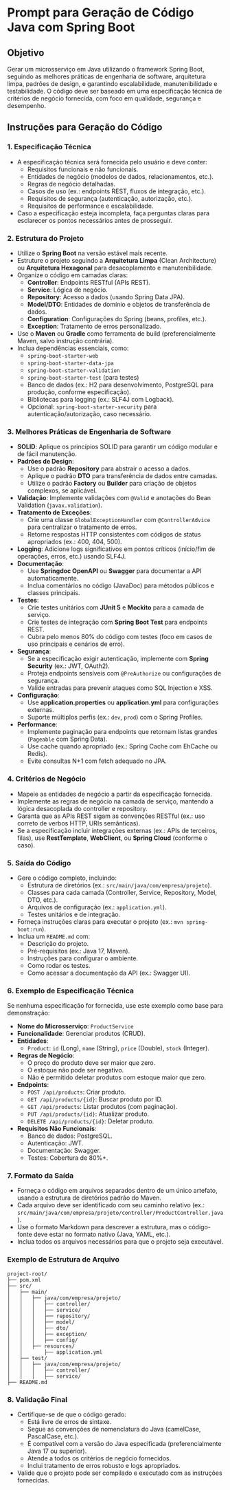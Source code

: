 # Prompt para Geração de Código Java com Spring Boot

## Objetivo
Gerar um microsserviço em Java utilizando o framework Spring Boot, seguindo as melhores práticas de engenharia de software, arquitetura limpa, padrões de design, e garantindo escalabilidade, manutenibilidade e testabilidade. O código deve ser baseado em uma especificação técnica de critérios de negócio fornecida, com foco em qualidade, segurança e desempenho.

## Instruções para Geração do Código

### 1. **Especificação Técnica**
- A especificação técnica será fornecida pelo usuário e deve conter:
  - Requisitos funcionais e não funcionais.
  - Entidades de negócio (modelos de dados, relacionamentos, etc.).
  - Regras de negócio detalhadas.
  - Casos de uso (ex.: endpoints REST, fluxos de integração, etc.).
  - Requisitos de segurança (autenticação, autorização, etc.).
  - Requisitos de performance e escalabilidade.
- Caso a especificação esteja incompleta, faça perguntas claras para esclarecer os pontos necessários antes de prosseguir.

### 2. **Estrutura do Projeto**
- Utilize o **Spring Boot** na versão estável mais recente.
- Estruture o projeto seguindo a **Arquitetura Limpa** (Clean Architecture) ou **Arquitetura Hexagonal** para desacoplamento e manutenibilidade.
- Organize o código em camadas claras:
  - **Controller**: Endpoints RESTful (APIs REST).
  - **Service**: Lógica de negócio.
  - **Repository**: Acesso a dados (usando Spring Data JPA).
  - **Model/DTO**: Entidades de domínio e objetos de transferência de dados.
  - **Configuration**: Configurações do Spring (beans, profiles, etc.).
  - **Exception**: Tratamento de erros personalizado.
- Use o **Maven** ou **Gradle** como ferramenta de build (preferencialmente Maven, salvo instrução contrária).
- Inclua dependências essenciais, como:
  - `spring-boot-starter-web`
  - `spring-boot-starter-data-jpa`
  - `spring-boot-starter-validation`
  - `spring-boot-starter-test` (para testes)
  - Banco de dados (ex.: H2 para desenvolvimento, PostgreSQL para produção, conforme especificação).
  - Bibliotecas para logging (ex.: SLF4J com Logback).
  - Opcional: `spring-boot-starter-security` para autenticação/autorização, caso necessário.

### 3. **Melhores Práticas de Engenharia de Software**
- **SOLID**: Aplique os princípios SOLID para garantir um código modular e de fácil manutenção.
- **Padrões de Design**:
  - Use o padrão **Repository** para abstrair o acesso a dados.
  - Aplique o padrão **DTO** para transferência de dados entre camadas.
  - Utilize o padrão **Factory** ou **Builder** para criação de objetos complexos, se aplicável.
- **Validação**: Implemente validações com `@Valid` e anotações do Bean Validation (`javax.validation`).
- **Tratamento de Exceções**:
  - Crie uma classe `GlobalExceptionHandler` com `@ControllerAdvice` para centralizar o tratamento de erros.
  - Retorne respostas HTTP consistentes com códigos de status apropriados (ex.: 400, 404, 500).
- **Logging**: Adicione logs significativos em pontos críticos (início/fim de operações, erros, etc.) usando SLF4J.
- **Documentação**:
  - Use **Springdoc OpenAPI** ou **Swagger** para documentar a API automaticamente.
  - Inclua comentários no código (JavaDoc) para métodos públicos e classes principais.
- **Testes**:
  - Crie testes unitários com **JUnit 5** e **Mockito** para a camada de serviço.
  - Crie testes de integração com **Spring Boot Test** para endpoints REST.
  - Cubra pelo menos 80% do código com testes (foco em casos de uso principais e cenários de erro).
- **Segurança**:
  - Se a especificação exigir autenticação, implemente com **Spring Security** (ex.: JWT, OAuth2).
  - Proteja endpoints sensíveis com `@PreAuthorize` ou configurações de segurança.
  - Valide entradas para prevenir ataques como SQL Injection e XSS.
- **Configuração**:
  - Use **application.properties** ou **application.yml** para configurações externas.
  - Suporte múltiplos perfis (ex.: `dev`, `prod`) com o Spring Profiles.
- **Performance**:
  - Implemente paginação para endpoints que retornam listas grandes (`Pageable` com Spring Data).
  - Use cache quando apropriado (ex.: Spring Cache com EhCache ou Redis).
  - Evite consultas N+1 com fetch adequado no JPA.

### 4. **Critérios de Negócio**
- Mapeie as entidades de negócio a partir da especificação fornecida.
- Implemente as regras de negócio na camada de serviço, mantendo a lógica desacoplada do controller e repository.
- Garanta que as APIs REST sigam as convenções RESTful (ex.: uso correto de verbos HTTP, URIs semânticas).
- Se a especificação incluir integrações externas (ex.: APIs de terceiros, filas), use **RestTemplate**, **WebClient**, ou **Spring Cloud** (conforme o caso).

### 5. **Saída do Código**
- Gere o código completo, incluindo:
  - Estrutura de diretórios (ex.: `src/main/java/com/empresa/projeto`).
  - Classes para cada camada (Controller, Service, Repository, Model, DTO, etc.).
  - Arquivos de configuração (ex.: `application.yml`).
  - Testes unitários e de integração.
- Forneça instruções claras para executar o projeto (ex.: `mvn spring-boot:run`).
- Inclua um `README.md` com:
  - Descrição do projeto.
  - Pré-requisitos (ex.: Java 17, Maven).
  - Instruções para configurar o ambiente.
  - Como rodar os testes.
  - Como acessar a documentação da API (ex.: Swagger UI).

### 6. **Exemplo de Especificação Técnica**
Se nenhuma especificação for fornecida, use este exemplo como base para demonstração:
- **Nome do Microsserviço**: `ProductService`
- **Funcionalidade**: Gerenciar produtos (CRUD).
- **Entidades**:
  - `Product`: `id` (Long), `name` (String), `price` (Double), `stock` (Integer).
- **Regras de Negócio**:
  - O preço do produto deve ser maior que zero.
  - O estoque não pode ser negativo.
  - Não é permitido deletar produtos com estoque maior que zero.
- **Endpoints**:
  - `POST /api/products`: Criar produto.
  - `GET /api/products/{id}`: Buscar produto por ID.
  - `GET /api/products`: Listar produtos (com paginação).
  - `PUT /api/products/{id}`: Atualizar produto.
  - `DELETE /api/products/{id}`: Deletar produto.
- **Requisitos Não Funcionais**:
  - Banco de dados: PostgreSQL.
  - Autenticação: JWT.
  - Documentação: Swagger.
  - Testes: Cobertura de 80%+.

### 7. **Formato da Saída**
- Forneça o código em arquivos separados dentro de um único artefato, usando a estrutura de diretórios padrão do Maven.
- Cada arquivo deve ser identificado com seu caminho relativo (ex.: `src/main/java/com/empresa/projeto/controller/ProductController.java`).
- Use o formato Markdown para descrever a estrutura, mas o código-fonte deve estar no formato nativo (Java, YAML, etc.).
- Inclua todos os arquivos necessários para que o projeto seja executável.

### Exemplo de Estrutura de Arquivo
```plaintext
project-root/
├── pom.xml
├── src/
│   ├── main/
│   │   ├── java/com/empresa/projeto/
│   │   │   ├── controller/
│   │   │   ├── service/
│   │   │   ├── repository/
│   │   │   ├── model/
│   │   │   ├── dto/
│   │   │   ├── exception/
│   │   │   ├── config/
│   │   ├── resources/
│   │       ├── application.yml
│   ├── test/
│   │   ├── java/com/empresa/projeto/
│   │   │   ├── controller/
│   │   │   ├── service/
├── README.md
```

### 8. **Validação Final**
- Certifique-se de que o código gerado:
  - Está livre de erros de sintaxe.
  - Segue as convenções de nomenclatura do Java (camelCase, PascalCase, etc.).
  - É compatível com a versão do Java especificada (preferencialmente Java 17 ou superior).
  - Atende a todos os critérios de negócio fornecidos.
  - Inclui tratamento de erros robusto e logs apropriados.
- Valide que o projeto pode ser compilado e executado com as instruções fornecidas.

